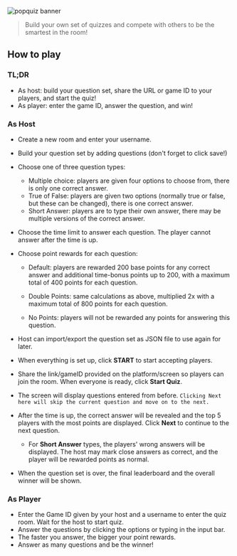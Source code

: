 ![popquiz banner](https://user-images.githubusercontent.com/56245115/124871953-e315cf80-dfee-11eb-9f99-3bd27e6181d1.png)

> Build your own set of quizzes and compete with others to be the smartest in the room!

## How to play

### TL;DR

- As host: build your question set, share the URL or game ID to your players, and start the quiz! 
- As player: enter the game ID, answer the question, and win! 

### As Host

- Create a new room and enter your username. 

- Build your question set by adding questions (don't forget to click save!)

- Choose one of three question types:

  - Multiple choice: players are given four options to choose from, there is only one correct answer.
  - True of False: players are given two options (normally true or false, but these can be changed), there is one correct answer.
  - Short Answer: players are to type their own answer, there may be multiple versions of the correct answer.

- Choose the time limit to answer each question. The player cannot answer after the time is up.

- Choose point rewards for each question: 

  - Default: players are rewarded 200 base points for any correct answer and additional time-bonus points up to 200, with a maximum total of 400 points for each question. 

  - Double Points: same calculations as above, multiplied 2x with a maximum total of 800 points for each question.
  - No Points: players will not be rewarded any points for answering this question.   

- Host can import/export the question set as JSON file to use again for later. 

- When everything is set up, click **START** to start accepting players.

- Share the link/gameID provided on the platform/screen so players can join the room. When everyone is ready, click **Start Quiz**.

- The screen will display questions entered from before. `Clicking Next here will skip the current question and move on to the next.`

- After the time is up, the correct answer will be revealed and the top 5 players with the most points are displayed. Click **Next** to continue to the next question. 

  - For **Short Answer** types, the players' wrong answers will be displayed. The host may mark close answers as correct, and the player will be rewarded points as normal. 

- When the question set is over, the final leaderboard and the overall winner will be shown.

### As Player

- Enter the Game ID given by your host and a username to enter the quiz room. Wait for the host to start quiz. 
- Answer the questions by clicking the options or typing in the input bar. 
- The faster you answer, the bigger your point rewards.
- Answer as many questions and be the winner!
